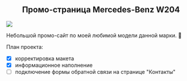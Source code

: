 <h2 align="center">
Промо-страница Mercedes-Benz W204
</h2>

<img src="https://github.com/afedorovw/afedorovw.github.io/blob/new/images/prommb.jpg">


Небольшой промо-сайт по моей любимой модели данной марки. :hugs:

План проекта:
- [x] корректировка макета
- [x] информационное наполнение
- [ ] подключение формы обратной связи на странице "Контакты"
